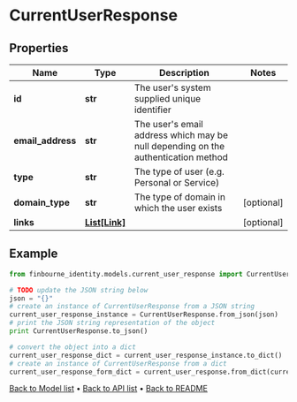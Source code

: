 # CurrentUserResponse


## Properties
Name | Type | Description | Notes
------------ | ------------- | ------------- | -------------
**id** | **str** | The user&#39;s system supplied unique identifier | 
**email_address** | **str** | The user&#39;s email address which may be null depending on the authentication method | 
**type** | **str** | The type of user (e.g. Personal or Service) | 
**domain_type** | **str** | The type of domain in which the user exists | [optional] 
**links** | [**List[Link]**](Link.md) |  | [optional] 

## Example

```python
from finbourne_identity.models.current_user_response import CurrentUserResponse

# TODO update the JSON string below
json = "{}"
# create an instance of CurrentUserResponse from a JSON string
current_user_response_instance = CurrentUserResponse.from_json(json)
# print the JSON string representation of the object
print CurrentUserResponse.to_json()

# convert the object into a dict
current_user_response_dict = current_user_response_instance.to_dict()
# create an instance of CurrentUserResponse from a dict
current_user_response_form_dict = current_user_response.from_dict(current_user_response_dict)
```
[Back to Model list](../README.md#documentation-for-models) &#8226; [Back to API list](../README.md#documentation-for-api-endpoints) &#8226; [Back to README](../README.md)


